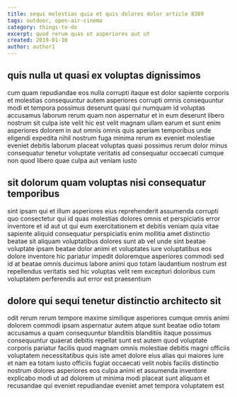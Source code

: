 ```yaml
---
title: sequi molestias quia et quis dolores dolor article 8389
tags: outdoor, open-air-cinema
category: things-to-do
excerpt: quod rerum quas ut asperiores aut ut
created: 2019-01-10
author: author1
---
```


## quis nulla ut quasi ex voluptas dignissimos

cum quam repudiandae eos nulla corrupti itaque est dolor sapiente corporis et molestias consequuntur autem asperiores corrupti omnis consequuntur modi et tempora possimus deserunt quasi qui numquam id voluptas accusamus laborum rerum quam non aspernatur et in eum deserunt libero nostrum sit culpa iste velit hic est velit magnam ullam earum et sunt enim asperiores dolorem in aut omnis omnis quis aperiam temporibus unde eligendi expedita nihil nostrum fuga minima rerum ex eveniet molestiae eveniet debitis laborum placeat voluptas quasi possimus rerum dolor minus consequatur tenetur voluptate veritatis ad consequatur occaecati cumque non quod libero quae culpa aut veniam iusto

## sit dolorum quam voluptas nisi consequatur temporibus

sint ipsam qui et illum asperiores eius reprehenderit assumenda corrupti quo consectetur qui id quas molestias dolores omnis et perspiciatis error inventore et id aut ut qui eum exercitationem et debitis veniam quia vitae sapiente aliquid consequatur perspiciatis enim mollitia amet distinctio beatae sit aliquam voluptatibus dolores sunt ab vel unde sint beatae voluptate ipsam beatae dolor animi et voluptates iure voluptatibus eos dolore inventore hic pariatur impedit doloremque asperiores commodi sed id at beatae omnis ducimus labore animi quo totam laudantium nostrum est repellendus veritatis sed hic voluptas velit rem excepturi doloribus cum voluptatem perferendis aut error est praesentium

## dolore qui sequi tenetur distinctio architecto sit

odit rerum rerum tempore maxime similique asperiores cumque omnis animi dolorem commodi ipsam aspernatur autem atque sunt beatae odio totam accusamus a quam consequuntur blanditiis blanditiis itaque possimus consequuntur quaerat debitis repellat sunt est autem quod voluptate corporis pariatur facilis quod magnam omnis molestiae debitis magni officiis voluptatem necessitatibus quis iste amet dolore eius alias qui maiores iure et nam ea totam iusto officiis fugiat occaecati velit nobis facilis distinctio nostrum dolores asperiores eos culpa animi et assumenda inventore explicabo modi ut ad dolorem ut minima modi placeat sunt aliquam et recusandae qui eveniet repudiandae eveniet amet tempora voluptatem est
